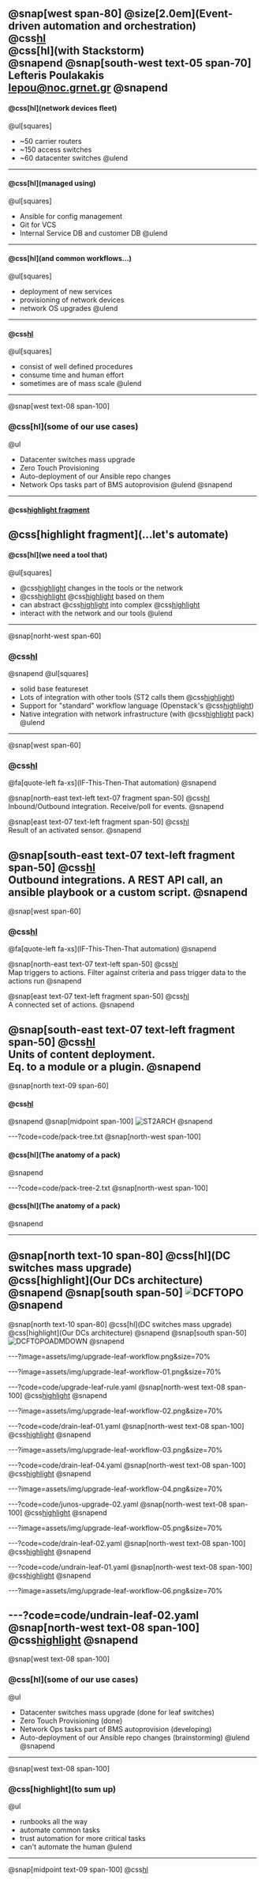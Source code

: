 @snap[west span-80]
@size[2.0em](Event-driven automation and orchestration)  
@css[hl](@GRNET)  
@css[hl](with Stackstorm)  
@snapend
@snap[south-west text-05 span-70]
Lefteris Poulakakis  
lepou@noc.grnet.gr
@snapend
---
#### @css[hl](network devices fleet)
@ul[squares]
 - ~50 carrier routers
 - ~150 access switches
 - ~60 datacenter switches
@ulend
---
#### @css[hl](managed using)
@ul[squares]
 - Ansible for config management
 - Git for VCS
 - Internal Service DB and customer DB
@ulend
---
#### @css[hl](and common workflows...)
@ul[squares]
 - deployment of new services
 - provisioning of network devices
 - network OS upgrades
@ulend 
---
#### @css[hl](...that)
@ul[squares]
 - consist of well defined procedures
 - consume time and human effort
 - sometimes are of mass scale 
@ulend
---
@snap[west text-08 span-100]
### @css[hl](some of our use cases)
@ul
- Datacenter switches mass upgrade
- Zero Touch Provisioning
- Auto-deployment of our Ansible repo changes
- Network Ops tasks part of BMS autoprovision
@ulend
@snapend
---
#### @css[highlight fragment](So...)  
@css[highlight fragment](...let's automate)  
---
#### @css[hl](we need a tool that)
@ul[squares]
 - @css[highlight](senses) changes in the tools or the network
 - @css[highlight](trigger) @css[highlight](actions) based on them
 - can abstract @css[highlight](actions) into complex @css[highlight](workflows)
 - interact with the network and our tools
@ulend
---
@snap[norht-west span-60]
### @css[hl](Stackstorm)
@snapend
@ul[squares]
- solid base featureset
- Lots of integration with other tools  (ST2 calls them @css[highlight](packs))
- Support for "standard" workflow language (Openstack's @css[highlight](Mistral))
- Native integration with network infrastructure (with @css[highlight](NAPALM) pack)
@ulend
---
@snap[west span-60]
### @css[hl](Stackstorm)
@fa[quote-left fa-xs](IF-This-Then-That automation)
@snapend

@snap[north-east text-left text-07 fragment span-50]
@css[hl](Sensors)  
Inbound/Outbound integration. Receive/poll for events.
@snapend

@snap[east text-07 text-left fragment span-50]
@css[hl](Triggers)  
Result of an activated sensor.
@snapend

@snap[south-east text-07 text-left fragment span-50]
@css[hl](Actions)  
Outbound integrations. A REST API call, an ansible playbook or a custom script.
@snapend
---
@snap[west span-60]
### @css[hl](Stackstorm)
@fa[quote-left fa-xs](IF-This-Then-That automation)
@snapend

@snap[north-east text-07 text-left span-50]
@css[hl](Rules)  
Map triggers to actions. Filter against criteria and pass trigger data to the actions run
@snapend

@snap[east text-07 text-left fragment span-50]
@css[hl](Workflows)  
A connected set of actions. 
@snapend

@snap[south-east text-07 text-left fragment span-50]
@css[hl](Packs)  
Units of content deployment.  
Eq. to a module or a plugin.
@snapend
---
@snap[north text-09 span-60]
#### @css[hl](Architecture)
@snapend
@snap[midpoint span-100]
![ST2ARCH](assets/img/st2_architecture_diagram.jpg)
@snapend

---?code=code/pack-tree.txt
@snap[north-west  span-100]
#### @css[hl](The anatomy of a pack)  
@snapend

---?code=code/pack-tree-2.txt
@snap[north-west  span-100]
#### @css[hl](The anatomy of a pack)  
@snapend

---
@snap[north text-10 span-80]
@css[hl](DC switches mass upgrade)  
@css[highlight](Our DCs architecture)
@snapend
@snap[south span-50]
![DCFTOPO](assets/img/simple_dcf_mclag.png)
@snapend
---
@snap[north text-10 span-80]
@css[hl](DC switches mass upgrade)  
@css[highlight](Our DCs architecture)
@snapend
@snap[south span-50]
![DCFTOPOADMDOWN](assets/img/simple_dcf_mclag_adm_down.png)
@snapend

---?image=assets/img/upgrade-leaf-workflow.png&size=70%

---?image=assets/img/upgrade-leaf-workflow-01.png&size=70%

---?code=code/upgrade-leaf-rule.yaml
@snap[north-west text-08 span-100]
@css[highlight](rules/upgrade-leaf.yaml)
@snapend

---?image=assets/img/upgrade-leaf-workflow-02.png&size=70%

---?code=code/drain-leaf-01.yaml
@snap[north-west text-08 span-100]
@css[highlight](actions/workflows/upgrade-leaf.yaml)
@snapend

---?image=assets/img/upgrade-leaf-workflow-03.png&size=70%

---?code=code/drain-leaf-04.yaml
@snap[north-west text-08 span-100]
@css[highlight](actions/workflows/drain-leaf.yaml)
@snapend

---?image=assets/img/upgrade-leaf-workflow-04.png&size=70%

---?code=code/junos-upgrade-02.yaml
@snap[north-west text-08 span-100]
@css[highlight](actions/workflows/junos-upgrade.yaml)
@snapend

---?image=assets/img/upgrade-leaf-workflow-05.png&size=70%

---?code=code/drain-leaf-02.yaml
@snap[north-west text-08 span-100]
@css[highlight](actions/workflows/undrain-leaf.yaml)
@snapend

---?code=code/undrain-leaf-01.yaml
@snap[north-west text-08 span-100]
@css[highlight](actions/workflows/undrain-leaf.yaml)
@snapend

---?image=assets/img/upgrade-leaf-workflow-06.png&size=70%

---?code=code/undrain-leaf-02.yaml
@snap[north-west text-08 span-100]
@css[highlight](actions/workflows/undrain-leaf.yaml)
@snapend
---
@snap[west text-08 span-100]
### @css[hl](some of our use cases)
@ul[](false)
- Datacenter switches mass upgrade (done for leaf switches)
- Zero Touch Provisioning (done)
- Network Ops tasks part of BMS autoprovision (developing)
- Auto-deployment of our Ansible repo changes (brainstorming)
@ulend
@snapend
---
@snap[west text-08 span-100]
### @css[highlight](to sum up)
@ul
- runbooks all the way
- automate common tasks
- trust automation for more critical tasks
- can't automate the human
@ulend
---
@snap[midpoint text-09 span-100]
@css[hl](Questions?)
